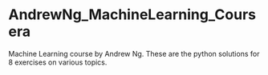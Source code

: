 # AndrewNg_MachineLearning_Coursera
 Machine Learning course by Andrew Ng.  These are the python solutions for 8 exercises on various topics.
